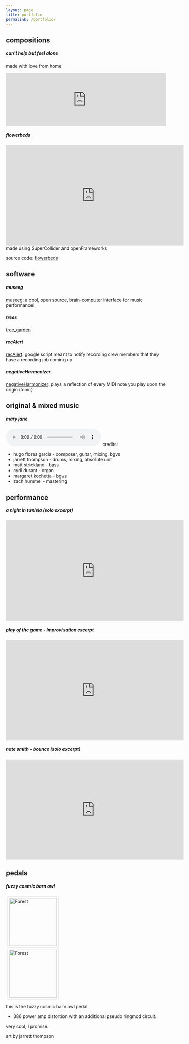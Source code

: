 ```yaml
---
layout: page
title: portfolio
permalink: /portfolio/
---
```

<!-- {% for doc in site.portfolio %}
  <h4>
      <li><a href="{{ site.baseurl }}{{ doc.url }}">{{ doc.title }}</a></li>
  </h4>
{% endfor %} -->
## compositions
##### can't help but feel alone
made with love from home

<iframe width="100%" height="166" scrolling="no" frameborder="no" allow="autoplay" src="https://w.soundcloud.com/player/?url=https%3A//api.soundcloud.com/tracks/786787825&color=%23ff5500&auto_play=false&hide_related=false&show_comments=true&show_user=true&show_reposts=false&show_teaser=true"></iframe>

##### flowerbeds

<iframe width="560" height="315" src="https://www.youtube.com/embed/1OFTEvNSGOg" frameborder="0" allow="accelerometer; autoplay; encrypted-media; gyroscope; picture-in-picture" allowfullscreen></iframe>
made using SuperCollider and openFrameworks

source code:
[flowerbeds](https://github.com/hugofloresgarcia/flowerbeds)

## software
##### museeg
[museeg](https://hugofloresgarcia.github.io/MusEEG): a cool, open source, brain-computer interface for music performance!

##### trees

[tree_garden](../trees)


##### recAlert

[recAlert](https://github.com/hugofloresgarcia/recAlert): google script meant to notify recording crew members that they have a recording job coming up.

##### negativeHarmonizer

[negativeHarmonizer](https://github.com/hugofloresgarcia/NegativeHarmonizer): plays a reflection of every MIDI note you play upon the origin (tonic)


## original & mixed music
##### mary jane
<audio src="../audio/mary jane.mp3" controls preload></audio>
credits:
- hugo flores garcia - composer, guitar, mixing, bgvs
- jarrett thompson - drums, mixing, absolute unit
- matt strickland - bass
- cyril durant - organ
- margaret kochetta - bgvs
- zach hummel - mastering

## performance
##### a night in tunisia (solo excerpt)
<iframe width="560" height="315" src="https://www.youtube.com/embed/8AhCw38SpiI" frameborder="0" allow="accelerometer; autoplay; encrypted-media; gyroscope; picture-in-picture" allowfullscreen></iframe>

##### play of the game - improvisation excerpt
<iframe width="560" height="315" src="https://www.youtube.com/embed/1GuvIWcyDBk" frameborder="0" allow="accelerometer; autoplay; encrypted-media; gyroscope; picture-in-picture" allowfullscreen></iframe>

##### nate smith - bounce (solo excerpt)
<iframe width="560" height="315" src="https://www.youtube.com/embed/QlOgE6RbnUk" frameborder="0" allow="accelerometer; autoplay; encrypted-media; gyroscope; picture-in-picture" allowfullscreen></iframe>

## pedals
##### fuzzy cosmic barn owl
<style>
img {
  border: 1px solid #ddd;
  border-radius: 4px;
  padding: 5px;
  width: 150px;
  margin-left: 5px;
}
img:hover {
  box-shadow: 0 0 2px 1px rgba(0, 140, 186, 0.5);
}
</style>
<body>
<div class="row">
  <div class="col s12 m3">
      <a target="_blank" href="../img/fuzzybarnowl-front.jpeg">  <img src="../img/fuzzybarnowl-front.jpeg" alt="Forest">
      </a>
  </div>
  <div class="col s12 m9">
      <a target="_blank" href="../img/fuzzybarnowl-back.png"> <img src="../img/fuzzybarnowl-back.png" alt="Forest">
      </a>
  </div>
</div>


</body>

this is the fuzzy cosmic barn owl pedal.
- 386 power amp distortion with an additional pseudo ringmod circuit.

very cool, I promise.

art by jarrett thompson
